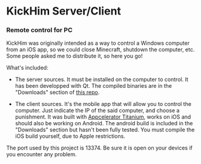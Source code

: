 # KickHim Server/Client
### Remote control for PC

KickHim was originally intended as a way to control a Windows computer from an iOS app, so we could close Minecraft, shutdown the computer, etc.   
Some people asked me to distribute it, so here you go!

What's included:  

- The server sources. It must be installed on the computer to control. It has been developped with Qt. The compiled binaries are in the "Downloads" section of [this repo](http://github.com/outadoc/KickHim).

- The client sources. It's the mobile app that will allow you to control the computer. Just indicate the IP of the said computer, and choose a punishment. It was built with [Appcelerator Titanium](http://appcelerator.com), works on iOS and should also be working on Android. The android build is included in the "Downloads" section but hasn't been fully tested. You must compile the iOS build yourself, due to Apple restrictions.

The port used by this project is 13374. Be sure it is open on your devices if you encounter any problem.